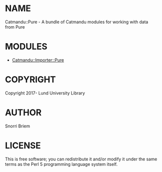 # NAME

Catmandu::Pure - A bundle of Catmandu modules for working with data from Pure

# MODULES

- [Catmandu::Importer::Pure](https://metacpan.org/pod/Catmandu::Importer::Pure)

# COPYRIGHT

Copyright 2017- Lund University Library

# AUTHOR

Snorri Briem

# LICENSE

This is free software; you can redistribute it and/or modify it under the same terms as the Perl 5 programming language system itself.
